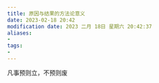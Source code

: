 ```yaml
---
title: 原因与结果的方法论意义
date: 2023-02-18 20:42
modification date: 2023 二月 18日 星期六 20:42:37
aliases: 
- 
tags: 
- 
---
```


凡事预则立，不预则废